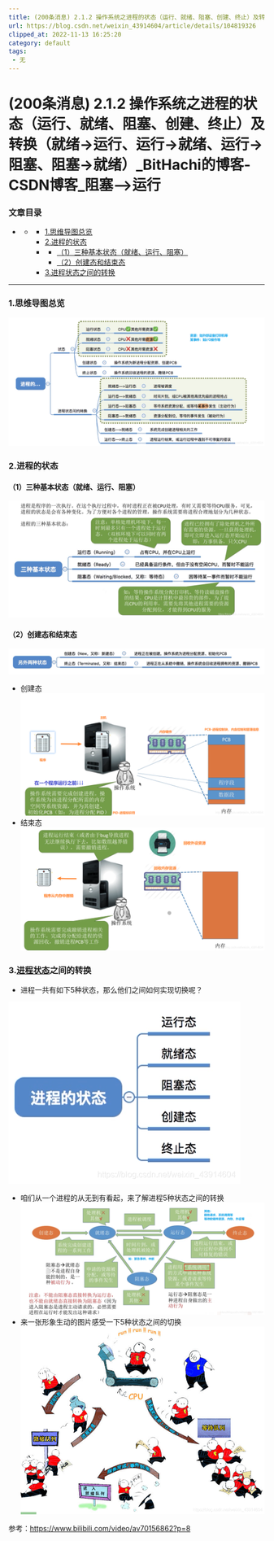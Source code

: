 ```yaml
---
title: (200条消息) 2.1.2 操作系统之进程的状态（运行、就绪、阻塞、创建、终止）及转换（就绪->运行、运行->就绪、运行->阻塞、阻塞->就绪）_BitHachi的博客-CSDN博客_阻塞-->运行
url: https://blog.csdn.net/weixin_43914604/article/details/104819326
clipped_at: 2022-11-13 16:25:20
category: default
tags: 
 - 无
---
```



# (200条消息) 2.1.2 操作系统之进程的状态（运行、就绪、阻塞、创建、终止）及转换（就绪->运行、运行->就绪、运行->阻塞、阻塞->就绪）_BitHachi的博客-CSDN博客_阻塞-->运行

### 文章目录

*   *   *   [1.思维导图总览](#1_3)
        *   [2.进程的状态](#2_5)
        *   *   [（1）三种基本状态（就绪、运行、阻塞）](#1_6)
            *   [（2）创建态和结束态](#2_8)
        *   [3.进程状态之间的转换](#3_14)

* * *

### 1.思维导图总览

![在这里插入图片描述](assets/1668327920-3839474e130419cdced2006bd5326a72.png)

### 2.进程的状态

#### （1）三种基本状态（就绪、运行、阻塞）

![在这里插入图片描述](assets/1668327920-2d8554d89dd04985ed2a820b1ddcca1c.png)

#### （2）创建态和结束态

![在这里插入图片描述](assets/1668327920-4a8a1cebdcff2c29a781fa94ccf087b7.png)

*   创建态![在这里插入图片描述](assets/1668327920-8c482769a99805e30f44ca7988fce4ba.png)
*   结束态  
    ![在这里插入图片描述](assets/1668327920-e5d2a22485ac93aac2897f0851dff79b.png)

### 3.[进程状态](https://so.csdn.net/so/search?q=%E8%BF%9B%E7%A8%8B%E7%8A%B6%E6%80%81&spm=1001.2101.3001.7020)之间的转换

*   进程一共有如下5种状态，那么他们之间如何实现切换呢？

![在这里插入图片描述](assets/1668327920-53fac4950455a6351d204d5427579ac7.png)

*   咱们从一个进程的从无到有看起，来了解进程5种状态之间的转换  
    ![在这里插入图片描述](assets/1668327920-3308e10c1180a81ae5504e93f93f4ce0.png)
*   来一张形象生动的图片感受一下5种状态之间的切换  
    ![在这里插入图片描述](assets/1668327920-2404232644a32c6bf273fcaf7359fdc9.png)

参考：https://www.bilibili.com/video/av70156862?p=8